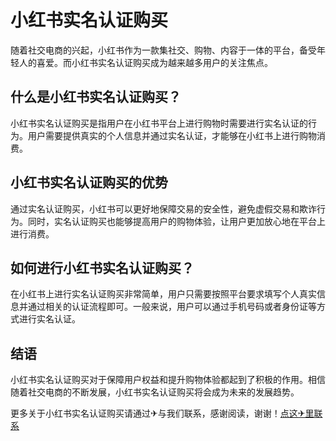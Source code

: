 # 小红书实名认证购买

随着社交电商的兴起，小红书作为一款集社交、购物、内容于一体的平台，备受年轻人的喜爱。而小红书实名认证购买成为越来越多用户的关注焦点。

## 什么是小红书实名认证购买？

小红书实名认证购买是指用户在小红书平台上进行购物时需要进行实名认证的行为。用户需要提供真实的个人信息并通过实名认证，才能够在小红书上进行购物消费。

## 小红书实名认证购买的优势

通过实名认证购买，小红书可以更好地保障交易的安全性，避免虚假交易和欺诈行为。同时，实名认证购买也能够提高用户的购物体验，让用户更加放心地在平台上进行消费。

## 如何进行小红书实名认证购买？

在小红书上进行实名认证购买非常简单，用户只需要按照平台要求填写个人真实信息并通过相关的认证流程即可。一般来说，用户可以通过手机号码或者身份证等方式进行实名认证。

## 结语

小红书实名认证购买对于保障用户权益和提升购物体验都起到了积极的作用。相信随着社交电商的不断发展，小红书实名认证购买将会成为未来的发展趋势。

更多关于小红书实名认证购买请通过✈与我们联系，感谢阅读，谢谢！[点这✈里联系](https://ss.k02.cc)